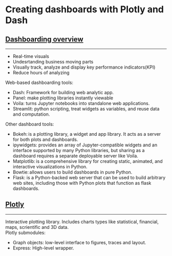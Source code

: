 # Creating dashboards with Plotly and Dash

## [Dashboarding overview](https://learning.edx.org/course/course-v1:IBM+DV0101EN+1T2021/block-v1:IBM+DV0101EN+1T2021+type@sequential+block@fdc7444acb784622b44dde577475affd/block-v1:IBM+DV0101EN+1T2021+type@vertical+block@3043c80e72204cba89c25f48417dfa1b)
------

- Real-time visuals
- Undesrtanding business moving parts
- Visually track, analyze and display key performance indicators(KPI)
- Reduce hours of analyzing

Web-based dashboarding tools:
- Dash: Framework for building web analytic app.
- Panel: make plotting libraries instantly viewable
- Voila: turns Jupyter notebooks into standalone web applications.
- Streamlit: python scripting, treat widgets as variables, and reuse data and computation.

Other dashboard tools:
- Bokeh: is a plotting library, a widget and app library. It acts as a server for both
plots and dashboards.
- ipywidgets: provides an array of Jupyter-compatible widgets
and an interface supported by many Python libraries, but sharing as a dashboard requires a separate deployable server like Voila.
- Matplotlib: is a comprehensive library for creating static, animated, and interactive visualizations in Python.
- Bowtie: allows users to build dashboards in pure Python.
- Flask: is a Python-backed web server that can be used to build arbitrary web sites, including those with Python plots that function as flask dashboards.


## [Plotly](https://learning.edx.org/course/course-v1:IBM+DV0101EN+1T2021/block-v1:IBM+DV0101EN+1T2021+type@sequential+block@e2f3c70616cf4855a2dcc065c02a284b/block-v1:IBM+DV0101EN+1T2021+type@vertical+block@4b1c9e8935f147f6894d0add18a0c808)
-----
Interactive plotting library. Includes charts types like statistical, financial, maps, scrientific and 3D data.  
Plotly submodules:
- Graph objects: low-level interface to figures, traces and layout.
- Express: High-level wrapper.